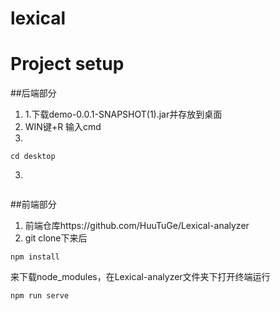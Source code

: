 # lexical

# Project setup
##后端部分


1. 1.下载demo-0.0.1-SNAPSHOT(1).jar并存放到桌面
2. WIN键+R 输入cmd
2. 
```
cd desktop
```
3. 
```java -jar demo-0.0.1-SNAPSHOT(1).jar
```
##前端部分
1. 前端仓库https://github.com/HuuTuGe/Lexical-analyzer
2. git clone下来后
```
npm install
```
来下载node_modules，在Lexical-analyzer文件夹下打开终端运行
```
npm run serve
```
